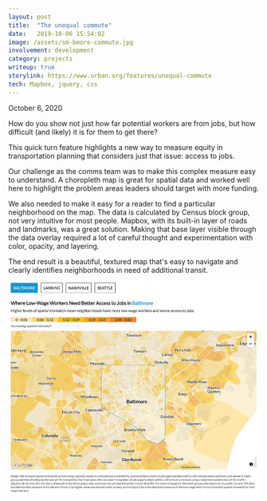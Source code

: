 ```yaml
---
layout: post
title:  "The unequal commute"
date:   2019-10-06 15:54:02
image: /assets/sm-bmore-commute.jpg
involvement: development
category: projects
writeup: true
storylink: https://www.urban.org/features/unequal-commute
tech: Mapbox, jquery, css
---
```


<p class="date" markdown="1">
October 6, 2020
</p>

How do you show not just how far potential workers are from jobs, but how difficult (and likely) it is for them to get there?

This quick turn feature highlights a new way to measure equity in transportation planning that considers just that issue: access to jobs. 

Our challenge as the comms team was to make this complex measure easy to understand. A choropleth map is great for spatial data and worked well here to highlight the problem areas leaders should target with more funding. 

We also needed to make it easy for a reader to find a particular neighborhood on the map. The data is calculated by Census block group, not very intuitive for most people. Mapbox, with its built-in layer of roads and landmarks, was a great solution. Making that base layer visible through the data overlay required a lot of careful thought and experimentation with color, opacity, and layering. 

The end result is a beautiful, textured map that's easy to navigate and clearly identifies neighborhoods in need of additional transit.



[![](/assets/bmore-commute.png)](https://www.urban.org/features/unequal-commute)

